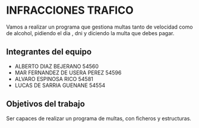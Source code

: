 # INFRACCIONES TRAFICO

Vamos a realizar un programa que gestiona multas tanto de velocidad como de alcohol, pidiendo el dia , dni y  diciendo la multa que debes pagar.
## Integrantes del equipo 
- ALBERTO DIAZ BEJERANO 54560
- MAR FERNANDEZ DE USERA PEREZ 54596
- ALVARO ESPINOSA RICO 54581
- LUCAS DE SARRIA GUENANE 54554
## Objetivos del trabajo
Ser capaces de realizar un programa de multas, con ficheros y estructuras. 

